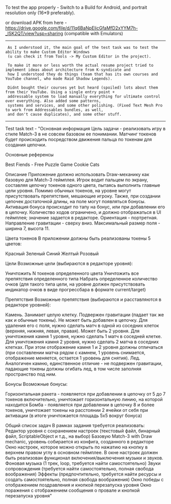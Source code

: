 To test the app properly - Switch to a Build for Android, and portrait resolution only (16*9 preferably).

or download APK from here - https://drive.google.com/file/d/11q6BaNpElicGfaMfD2xYYM7h-_lSK2QT/view?usp=sharing (compatible with Emulators)


------------------------------------------------
     As I understood it, the main goal of the test task was to test the ability to make Custom Editor Windows 
     (u can check it from Tools -> My Custom Editor in the project).
     
     To make it more or less worth the actual resume project tried to implement ideas about architecture from K-syndicate and 
     how I understood they do things (team that has its own courses and YouTube channel, who made Raid Shadow Legends).
     
     Didnt bought their courses yet but heard (spoiled) lots about them from their YouTube. Using a single entry point + 
     addressable system to load manually everything for ultimate control over everything. Also added some patterns, 
     systems and services, and some other polishing. (Fixed Text Mesh Pro to work from Addressables bundles, as well, 
     and don't cause duplicates), and some other stuff.
------------------------------------------------

Test task text -
"Основная информация
    Цель задачи - реализовать игру в стиле Match-3 в не совсем базовом ее понимании. Матчинг токенов будет происходить посредством движения пальца по токенам для 
    создания цепочки.

Основные референсы

Best Fiends - Free Puzzle Game
Cookie Cats


Описание
Приложение должно использовать Draw-механику как базовую для Match-3 геймплея. Игрок водит пальцем по экрану, составляя цепочку токенов одного цвета, пытаясь выполнить 
главные цели уровня. Помимо обычных токенов, на уровне могут присутствовать препятствия, мешающие игроку. Также, при создании цепочек достаточной длины, на поле могут 
появляться бонусы. Активация бонуса происходит по тапу на бонус, или при добавлении его в цепочку. Количество ходов ограничено, и должно отображаться в UI геймплея; 
значение задается в редакторе.
Ориентация - портретная.
Направление гравитации - сверху вниз.
Максимальный размер поля - ширина 7, высота 11.

Цвета токенов
В приложении должны быть реализованы токены 5 цветов:

Красный
Зеленый
Синий
Желтый
Розовый

Цели
Возможные цели (выбираются в редакторе уровня):

Уничтожить N токенов определенного цвета
Уничтожить все препятствия определенного типа
Набрать определенное количество очков (для такого типа цели, на уровне должен присутствовать индикатор очков в виде прогрессбара в формате current/target)


Препятствия
Возможные препятствия (выбираются и расставляются в редакторе уровней):

Камень. Занимает целую клетку. Подвержен гравитации (падает так же как и обычные токены). Не может быть добавлен в цепочку. Для удаления его с поля, нужно сделать матч в 
одной из соседних клеток (верхняя, нижняя, левая, правая). Может быть 2 уровня. Для уничтожения камня 1 уровня, нужно сделать 1 матч в соседней клетке. Для уничтожения 
камня 2 уровня, нужно сделать 2 матча в соседних клетках. При этом отображение камня 1 и 2 уровня должны отличаться (при составлении матча рядом с камнем, 
1 уровень снимается, отображение меняется, остается 1 уровень для снятия).
Лед. Аналогичен камню, единственное отличие - не подвержен гравитации, падающие токены должны огибать лед, в том числе заполняя пространство под ним.

Бонусы
Возможные бонусы:

Горизонтальная ракета - появляется при добавлении в цепочку от 5 до 7 токенов включительно, уничтожает горизонтальную линию, на которой находится
Бомба - появляется при добавлении в цепочку 8 и более токенов, уничтожает токены на расстоянии 2 ячейки от себя при активации (в итоге уничтожается площадь 5х5 вокруг бонуса)

Общий список задач
В рамках задания требуется реализовать:
Редактор уровня с сохранением настроек (текстовый файл, бинарный файл, ScriptableObject и т.д., на выбор)
Базовую Match-3 with Draw mechanic, уровень собирается из конфига, созданного в редакторе
Окно настроек, которое можно открыть по нажатию на кнопку в верхнем правом углу в основном геймплее. В окне настроек должен быть реализован функционал включения/выключения музыки и звуков.
Фоновая музыка (1 трек, loop, требуется найти самостоятельно)
Звуки сопровождения (требуется найти самостоятельно, полная свобода воображения)
Эффекты (предпочтительно, требуется найти ресурсы и создать самостоятельно, полная свобода воображения)
Окно победы с отображением поздравления и кнопкой перезапуска уровня
Окно поражения с отображением сообщения о провале и кнопкой перезапуска уровня"

